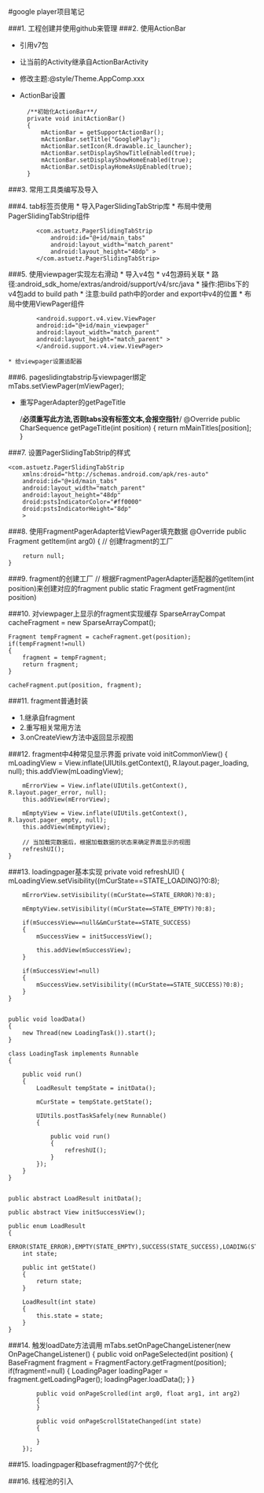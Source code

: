 #google player项目笔记

###1. 工程创建并使用github来管理
###2. 使用ActionBar

* 引用v7包
* 让当前的Activity继承自ActionBarActivity
* 修改主题:@style/Theme.AppComp.xxx
* ActionBar设置

		/**初始化ActionBar**/
		private void initActionBar()
		{
			mActionBar = getSupportActionBar();
			mActionBar.setTitle("GooglePlay");
			mActionBar.setIcon(R.drawable.ic_launcher);
			mActionBar.setDisplayShowTitleEnabled(true);
			mActionBar.setDisplayShowHomeEnabled(true);
			mActionBar.setDisplayHomeAsUpEnabled(true);
		}

###3. 常用工具类编写及导入
	<application android:name="com.droid.googleplay.base.BaseApplication">	

###4. tab标签页使用
	*  导入PagerSlidingTabStrip库
	*  布局中使用PagerSlidingTabStrip组件
	
			<com.astuetz.PagerSlidingTabStrip
		        android:id="@+id/main_tabs"
		        android:layout_width="match_parent"
		        android:layout_height="48dp" >
		    </com.astuetz.PagerSlidingTabStrip>

###5. 使用viewpager实现左右滑动
	* 导入v4包
	* v4包源码关联
	* 路径:android_sdk_home/extras/android/support/v4/src/java
	* 操作:把libs下的v4包add to build path
	* 注意:build path中的order and export中v4的位置
	* 布局中使用ViewPager组件
	
			<android.support.v4.view.ViewPager
	        android:id="@+id/main_viewpager"
	        android:layout_width="match_parent"
	        android:layout_height="match_parent" >
	   		</android.support.v4.view.ViewPager>
	
	* 给viewpager设置适配器

###6. pageslidingtabstrip与viewpager绑定	
	mTabs.setViewPager(mViewPager);	

   * 重写PagerAdapter的getPageTitle

		/**必须重写此方法,否则tabs没有标签文本,会报空指针**/
		@Override
		public CharSequence getPageTitle(int position)
		{
			return mMainTitles[position];
		}

###7. 设置PagerSlidingTabStrip的样式
	
	<com.astuetz.PagerSlidingTabStrip
        xmlns:droid="http://schemas.android.com/apk/res-auto"
        android:id="@+id/main_tabs"
        android:layout_width="match_parent"
        android:layout_height="48dp" 
        droid:pstsIndicatorColor="#ff0000"
        droid:pstsIndicatorHeight="8dp"
        >

###8. 使用FragmentPagerAdapter给ViewPager填充数据
	@Override
	public Fragment getItem(int arg0)
	{
		// 创建fragment的工厂
		
		return null;
	}

###9. fragment的创建工厂
	// 根据FragmentPagerAdapter适配器的getItem(int position)来创建对应的fragment
	public static Fragment getFragment(int position)
	
###10. 对viewpager上显示的fragment实现缓存
	SparseArrayCompat<Fragment> cacheFragment = new SparseArrayCompat<Fragment>();
		
	Fragment tempFragment = cacheFragment.get(position);
	if(tempFragment!=null)
	{
		fragment = tempFragment;
		return fragment;
	}

	cacheFragment.put(position, fragment);

###11. fragment普通封装
* 1.继承自fragment
* 2.重写相关常用方法
* 3.onCreateView方法中返回显示视图

###12. fragment中4种常见显示界面
	private void initCommonView()
	{
		mLoadingView = View.inflate(UIUtils.getContext(), R.layout.pager_loading, null);
		this.addView(mLoadingView);
		
		mErrorView = View.inflate(UIUtils.getContext(), R.layout.pager_error, null);
		this.addView(mErrorView);
		
		mEmptyView = View.inflate(UIUtils.getContext(), R.layout.pager_empty, null);
		this.addView(mEmptyView);
		
		// 当加载完数据后，根据加载数据的状态来确定界面显示的视图
		refreshUI();
	}

###13. loadingpager基本实现
	private void refreshUI()
	{
		mLoadingView.setVisibility((mCurState==STATE_LOADING)?0:8);
		
		mErrorView.setVisibility((mCurState==STATE_ERROR)?0:8);
		
		mEmptyView.setVisibility((mCurState==STATE_EMPTY)?0:8);
		
		if(mSuccessView==null&&mCurState==STATE_SUCCESS)
		{
			mSuccessView = initSuccessView();
			
			this.addView(mSuccessView);
		}
		
		if(mSuccessView!=null)
		{
			mSuccessView.setVisibility((mCurState==STATE_SUCCESS)?0:8);
		}
	}
	
	
	public void loadData()
	{
		new Thread(new LoadingTask()).start();
	}

	class LoadingTask implements Runnable
	{

		public void run()
		{
			LoadResult tempState = initData();
			
			mCurState = tempState.getState();
			
			UIUtils.postTaskSafely(new Runnable()
			{
				
				public void run()
				{
					refreshUI();
				}
			});
		}
	}
	
	
	public abstract LoadResult initData();
	
	public abstract View initSuccessView();
	
	public enum LoadResult
	{
		ERROR(STATE_ERROR),EMPTY(STATE_EMPTY),SUCCESS(STATE_SUCCESS),LOADING(STATE_LOADING);
		int state;
		
		public int getState()
		{
			return state;
		}

		LoadResult(int state)
		{
			this.state = state;
		}
	}

###14. 触发loadDate方法调用
	mTabs.setOnPageChangeListener(new OnPageChangeListener()
		{
			public void onPageSelected(int position)
			{
				BaseFragment fragment = FragmentFactory.getFragment(position);
				if(fragment!=null)
				{
					LoadingPager loadingPager = fragment.getLoadingPager();
					loadingPager.loadData();
				}
			}
			
			public void onPageScrolled(int arg0, float arg1, int arg2)
			{
			}
			
			public void onPageScrollStateChanged(int state)
			{
				
			}
		});

###15. loadingpager和basefragment的7个优化
	
###16. 线程池的引入
	